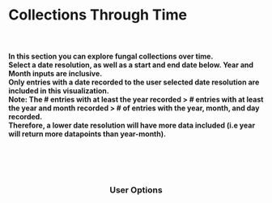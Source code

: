 <b><h1>Collections Through Time</h1></b>
<br>
<h4>
<p>
In this section you can explore fungal collections over time. <br>
Select a date resolution, as well as a start and end date below. Year and Month inputs are inclusive.<br>
<b> Only entries with a date recorded to the user selected date resolution are included in this visualization. </b> <br>
Note: The # entries with at least the year recorded > # entries with at least the year and month recorded > # of entries with the year, month, and day recorded. <br>
Therefore, a lower date resolution will have more data included (i.e year will return more datapoints than year-month).
</p></h4>
<br>
<br>
<br>
<h3><center>User Options</center></h3>